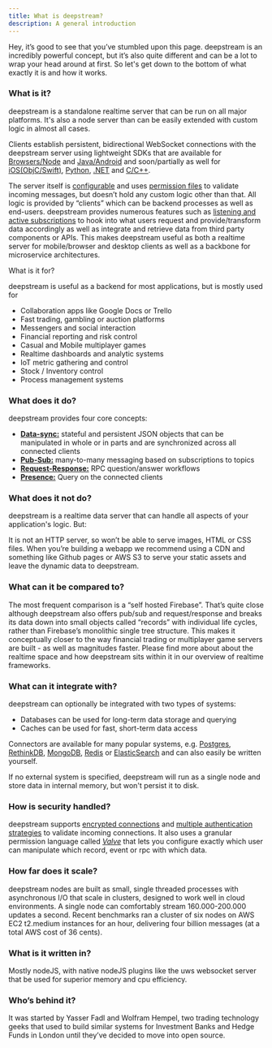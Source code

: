 ```yaml
---
title: What is deepstream?
description: A general introduction
---
```


Hey, it’s good to see that you’ve stumbled upon this page. deepstream is an incredibly powerful concept, but it’s also quite different and can be a lot to wrap your head around at first. So let's get down to the bottom of what exactly it is and how it works.

### What is it?
deepstream is a standalone realtime server that can be run on all major platforms. It's also a node server than can be easily extended with custom logic in almost all cases.

Clients establish persistent, bidirectional WebSocket connections with the deepstream server using lightweight SDKs that are available for [Browsers/Node](/tutorials/getting-started/javascript/) and [Java/Android](https://github.com/deepstreamIO/deepstream.io/issues/72) and soon/partially as well for [iOS(ObjC/Swift)](https://github.com/deepstreamIO/deepstream.io/issues/68), [Python](https://github.com/deepstreamIO/deepstream.io/issues/72), [.NET](https://github.com/deepstreamIO/deepstream.io/issues/70) and [C/C++](/deepstreamIO/deepstream.io/issues/69).

The server itself is [configurable](/docs/server/configuration/) and uses [permission files](/docs/tutorials/core/permission/valve-introduction/) to validate incoming messages, but doesn’t hold any custom logic other than that. All logic is provided by “clients” which can be backend processes as well as end-users. deepstream provides numerous features such as [listening and active subscriptions](/docs/tutorials/core/active-data-providers/) to hook into what users request and provide/transform data accordingly as well as integrate and retrieve data from third party components or APIs.
This makes deepstream useful as both a realtime server for mobile/browser and desktop clients as well as a backbone for microservice architectures.

What is it for?

deepstream is useful as a backend for most applications, but is mostly used for

- Collaboration apps like Google Docs or Trello
- Fast trading, gambling or auction platforms
- Messengers and social interaction
- Financial reporting and risk control
- Casual and Mobile multiplayer games
- Realtime dashboards and analytic systems
- IoT metric gathering and control
- Stock / Inventory control
- Process management systems

### What does it do?

deepstream provides four core concepts:
- **[Data-sync:](/docs/tutorials/core/datasync/records/)** stateful and persistent JSON objects that can be manipulated in whole or in parts and are synchronized across all connected clients
- **[Pub-Sub:](/docs/tutorials/core/pubsub/)** many-to-many messaging based on subscriptions to topics
- **[Request-Response:](/docs/tutorials/core/request-response/)** RPC question/answer workflows
- **[Presence:](/docs/tutorials/core/presence/)** Query on the connected clients

### What does it not do?
deepstream is a realtime data server that can handle all aspects of your application's logic. But:

It is not an HTTP server, so won’t be able to serve images, HTML or CSS files. When you’re building a webapp we recommend using a CDN and something like Github pages or AWS S3 to serve your static assets and leave the dynamic data to deepstream.

### What can it be compared to?
The most frequent comparison is a “self hosted Firebase”. That’s quite close although deepstream also offers pub/sub and request/response and breaks its data down into small objects called “records” with individual life cycles, rather than Firebase’s monolithic single tree structure. This makes it conceptually closer to the way financial trading or multiplayer game servers are built - as well as magnitudes faster. Please find more about about the realtime space and how deepstream sits within it in our overview of realtime frameworks.

### What can it integrate with?

deepstream can optionally be integrated with two types of systems:
- Databases can be used for long-term data storage and querying
- Caches can be used for fast, short-term data access

Connectors are available for many popular systems, e.g. [Postgres](/tutorials/plugins/database/postgres/), [RethinkDB](/tutorials/plugins/database/rethinkdb/), [MongoDB](/tutorials/plugins/database/mongodb/), [Redis](/tutorials/plugins/cache/redis/) or [ElasticSearch](/tutorials/plugins/database/elasticsearch/) and can also easily be written yourself.

If no external system is specified, deepstream will run as a single node and store data in internal memory, but won't persist it to disk.

### How is security handled?
deepstream supports [encrypted connections](/docs/tutorials/core/security/)
and [multiple authentication strategies](/docs/tutorials/core/auth/http-webhook/) to
validate incoming connections. It also uses a granular permission language
called [_Valve_](/docs/tutorials/core/permission/valve-introduction/) that lets you
configure exactly which user can manipulate which record, event or rpc with
which data.

### How far does it scale?
deepstream nodes are built as small, single threaded processes with asynchronous I/O that scale in clusters, designed to work well in cloud environments. A single node can comfortably stream 160.000-200.000 updates a second.
Recent benchmarks ran a cluster of six nodes on AWS EC2 t2.medium instances for an hour, delivering four billion messages (at a total AWS cost of 36 cents).

### What is it written in?
Mostly nodeJS, with native nodeJS plugins like the uws websocket server that be used for superior memory and cpu efficiency.

### Who’s behind it?
It was started by Yasser Fadl and Wolfram Hempel, two trading technology geeks that used to build similar systems for Investment Banks and Hedge Funds in London until they’ve decided to move into open source.
